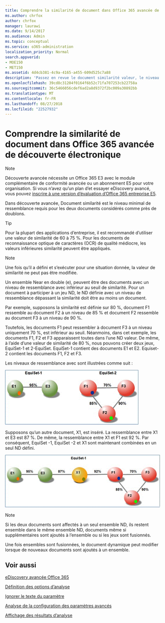 ```yaml
---
title: Comprendre la similarité de document dans Office 365 avancée de découverte électronique
ms.author: chrfox
author: chrfox
manager: laurawi
ms.date: 9/14/2017
ms.audience: Admin
ms.topic: conceptual
ms.service: o365-administration
localization_priority: Normal
search.appverid:
- MOE150
- MET150
ms.assetid: 4d4cb381-4c9a-4165-a455-609d525c7a88
description: 'Passez en revue le document similarité valeur, le niveau minimal de ressemblance pour les deux fichiers à prendre en considération près de doublons, fonctionne dans Office 365 avancée de découverte électronique. '
ms.openlocfilehash: 39cd8c31204f0164f6b52c71fa707253cb22758a
ms.sourcegitcommit: 36c5466056cdef6ad2a8d9372f2bc009a30892bb
ms.translationtype: MT
ms.contentlocale: fr-FR
ms.lasthandoff: 08/27/2018
ms.locfileid: "22527932"
---
```

# <a name="understand-document-similarity-in-office-365-advanced-ediscovery"></a>Comprendre la similarité de document dans Office 365 avancée de découverte électronique

> [!NOTE]
> Découverte avancée nécessite un Office 365 E3 avec le module complémentaire de conformité avancée ou un abonnement E5 pour votre organisation. Si vous n’avez qu’un plan d’et essayer eDiscovery avancé, vous pouvez [inscrire à une version d’évaluation d’Office 365 entreprise E5](https://go.microsoft.com/fwlink/p/?LinkID=698279). 
  
Dans découverte avancée, Document similarité est le niveau minimal de ressemblance requis pour les deux documents considérés comme près de doublons.
  
> [!TIP]
> Pour la plupart des applications d’entreprise, il est recommandé d’utiliser une valeur de similarité de 60 à 75 %. Pour les documents de reconnaissance optique de caractères (OCR) de qualité médiocre, les valeurs inférieures similarité peuvent être appliqués. 
  
> [!NOTE]
> Une fois qu’il a défini et s’exécuter pour une situation donnée, la valeur de similarité ne peut pas être modifiée. 
  
Un ensemble Near en double (e), peuvent être des documents avec un niveau de ressemblance avec inférieur au seuil de similarité. Pour un document à participer à un jeu ND, le ND définie avec un niveau de ressemblance dépassant la similarité doit être au moins un document. 
  
Par exemple, supposons la similarité est définie sur 80 %, document F1 ressemble au document F2 à un niveau de 85 % et document F2 ressemble au document F3 à un niveau de 90 %. 
  
Toutefois, les documents F1 peut ressembler à document F3 à un niveau uniquement 70 %, est inférieur au seuil. Néanmoins, dans cet exemple, les documents F1, F2 et F3 apparaissent toutes dans l’une ND valeur. De même, à l’aide d’une valeur de similarité de 80 %, nous pouvons créer deux jeux, EquiSet-1 et 2-EquiSet. EquiSet-1 contient des documents E1 et E2. Equiset-2 contient les documents F1, F2 et F3. 
  
Les niveaux de ressemblance avec sont illustrées comme suit :
  
![Similitude du document](media/3907ea7d-e28a-4027-8fc3-be090dd39144.gif)
  
Supposons qu’un autre document, X1, est inséré. La ressemblance entre X1 et E3 est 87 %. De même, la ressemblance entre X1 et F1 est 92 %. Par conséquent, EquiSet -1, EquiSet -2 et X1 sont maintenant combinées en un seul ND défini.
  
![Similitude du document](media/d140d347-33d5-475a-af04-594a0f2ab13d.gif)
  
> [!NOTE]
> Si les deux documents sont affectés à un seul ensemble ND, ils restent ensemble dans le même ensemble ND, documents même si supplémentaires sont ajoutés à l’ensemble ou si les jeux sont fusionnés. 
  
Une fois ensembles sont fusionnées, le document dynamique peut modifier lorsque de nouveaux documents sont ajoutés à un ensemble. 
  
## <a name="see-also"></a>Voir aussi

[eDiscovery avancée Office 365](office-365-advanced-ediscovery.md)
  
[Définition des options d’analyse](set-analyze-options-in-advanced-ediscovery.md)
  
[Ignorer le texte du paramètre](set-ignore-text-in-advanced-ediscovery.md)
  
[Analyse de la configuration des paramètres avancés](set-analyze-advanced-settings-in-advanced-ediscovery.md)
  
[Affichage des résultats d’analyse](view-analyze-results-in-advanced-ediscovery.md)

